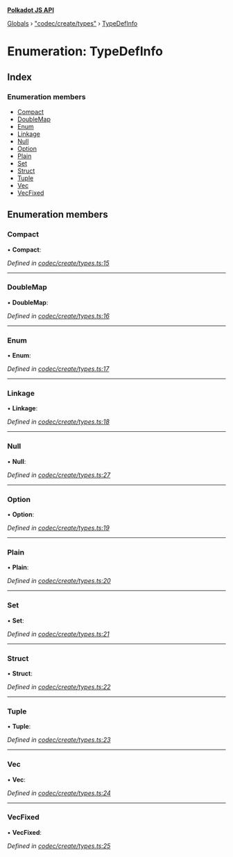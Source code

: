 **[Polkadot JS API](../README.md)**

[Globals](../globals.md) › ["codec/create/types"](../modules/_codec_create_types_.md) › [TypeDefInfo](_codec_create_types_.typedefinfo.md)

# Enumeration: TypeDefInfo

## Index

### Enumeration members

* [Compact](_codec_create_types_.typedefinfo.md#compact)
* [DoubleMap](_codec_create_types_.typedefinfo.md#doublemap)
* [Enum](_codec_create_types_.typedefinfo.md#enum)
* [Linkage](_codec_create_types_.typedefinfo.md#linkage)
* [Null](_codec_create_types_.typedefinfo.md#null)
* [Option](_codec_create_types_.typedefinfo.md#option)
* [Plain](_codec_create_types_.typedefinfo.md#plain)
* [Set](_codec_create_types_.typedefinfo.md#set)
* [Struct](_codec_create_types_.typedefinfo.md#struct)
* [Tuple](_codec_create_types_.typedefinfo.md#tuple)
* [Vec](_codec_create_types_.typedefinfo.md#vec)
* [VecFixed](_codec_create_types_.typedefinfo.md#vecfixed)

## Enumeration members

###  Compact

• **Compact**:

*Defined in [codec/create/types.ts:15](https://github.com/polkadot-js/api/blob/a0c6cd5/packages/types/src/codec/create/types.ts#L15)*

___

###  DoubleMap

• **DoubleMap**:

*Defined in [codec/create/types.ts:16](https://github.com/polkadot-js/api/blob/a0c6cd5/packages/types/src/codec/create/types.ts#L16)*

___

###  Enum

• **Enum**:

*Defined in [codec/create/types.ts:17](https://github.com/polkadot-js/api/blob/a0c6cd5/packages/types/src/codec/create/types.ts#L17)*

___

###  Linkage

• **Linkage**:

*Defined in [codec/create/types.ts:18](https://github.com/polkadot-js/api/blob/a0c6cd5/packages/types/src/codec/create/types.ts#L18)*

___

###  Null

• **Null**:

*Defined in [codec/create/types.ts:27](https://github.com/polkadot-js/api/blob/a0c6cd5/packages/types/src/codec/create/types.ts#L27)*

___

###  Option

• **Option**:

*Defined in [codec/create/types.ts:19](https://github.com/polkadot-js/api/blob/a0c6cd5/packages/types/src/codec/create/types.ts#L19)*

___

###  Plain

• **Plain**:

*Defined in [codec/create/types.ts:20](https://github.com/polkadot-js/api/blob/a0c6cd5/packages/types/src/codec/create/types.ts#L20)*

___

###  Set

• **Set**:

*Defined in [codec/create/types.ts:21](https://github.com/polkadot-js/api/blob/a0c6cd5/packages/types/src/codec/create/types.ts#L21)*

___

###  Struct

• **Struct**:

*Defined in [codec/create/types.ts:22](https://github.com/polkadot-js/api/blob/a0c6cd5/packages/types/src/codec/create/types.ts#L22)*

___

###  Tuple

• **Tuple**:

*Defined in [codec/create/types.ts:23](https://github.com/polkadot-js/api/blob/a0c6cd5/packages/types/src/codec/create/types.ts#L23)*

___

###  Vec

• **Vec**:

*Defined in [codec/create/types.ts:24](https://github.com/polkadot-js/api/blob/a0c6cd5/packages/types/src/codec/create/types.ts#L24)*

___

###  VecFixed

• **VecFixed**:

*Defined in [codec/create/types.ts:25](https://github.com/polkadot-js/api/blob/a0c6cd5/packages/types/src/codec/create/types.ts#L25)*